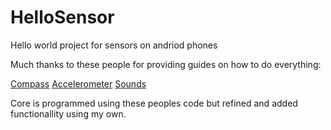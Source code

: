 # HelloSensor
Hello world project for sensors on andriod phones

Much thanks to these people for providing guides on how to do everything:

[Compass](https://www.wlsdevelop.com/index.php/en/blog?option=com_content&view=article&id=38)
[Accelerometer](https://examples.javacodegeeks.com/android/core/hardware/sensor/android-accelerometer-example/)
[Sounds](https://www.stechies.com/add-sound-play-button-click/)

Core is programmed using these peoples code but refined and added functionallity using my own.
